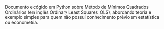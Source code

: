 Documento e cógido em Python sobre Método de Mínimos Quadrados Ordinários (em inglês Ordinary Least Squares, OLS), abordando teoria e exemplo simples para quem não possui conhecimento prévio em estatística ou econometria.
